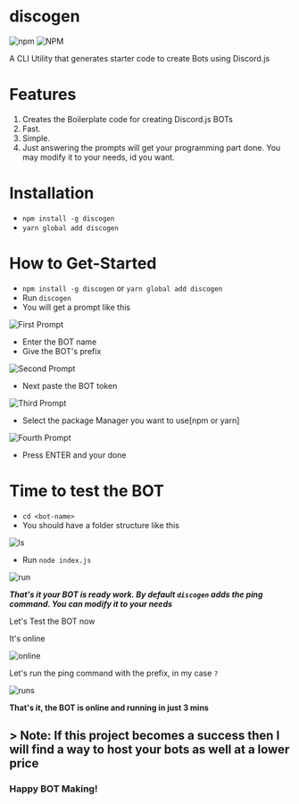 # discogen

![npm](https://img.shields.io/npm/v/discogen?style=for-the-badge)
![NPM](https://img.shields.io/npm/l/discogen?style=for-the-badge)

A CLI Utility that generates starter code to create Bots using Discord.js

# Features

1. Creates the Boilerplate code for creating Discord.js BOTs
2. Fast.
3. Simple.
4. Just answering the prompts will get your programming part done. You may modify it to your needs, id you want.

# Installation

-   `npm install -g discogen`
-   `yarn global add discogen`

# How to Get-Started

- `npm install -g discogen` or `yarn global add discogen`
- Run `discogen`
- You will get a prompt like this
 
![First Prompt](https://i.imgur.com/HJnriae.png)

- Enter the BOT name
- Give the BOT's prefix

![Second Prompt](https://i.imgur.com/H5jy2zc.png)

- Next paste the BOT token

![Third Prompt](https://i.imgur.com/3Zux9uT.png)

- Select the package Manager you want to use[npm or yarn]
 
![Fourth Prompt](https://i.imgur.com/uKI9nbe.png)

- Press ENTER and your done

# Time to test the BOT

- `cd <bot-name>`
- You should have a folder structure like this

![ls](https://i.imgur.com/NJ2bRmI.png)

- Run `node index.js`

![run](https://i.imgur.com/32dylCQ.png)

**_That's it your BOT is ready work. By default `discogen` adds the ping command. You can modify it to your needs_**

Let's Test the BOT now

It's online

![online](https://i.imgur.com/g0a2zWb.png)

Let's run the ping command with the prefix, in my case `?`

![runs](https://i.imgur.com/eoheEFI.png)

**That's it, the BOT is online and running in just 3 mins**

## > Note: **If this project becomes a success then I will find a way to host your bots as well at a lower price**

### Happy BOT Making!

